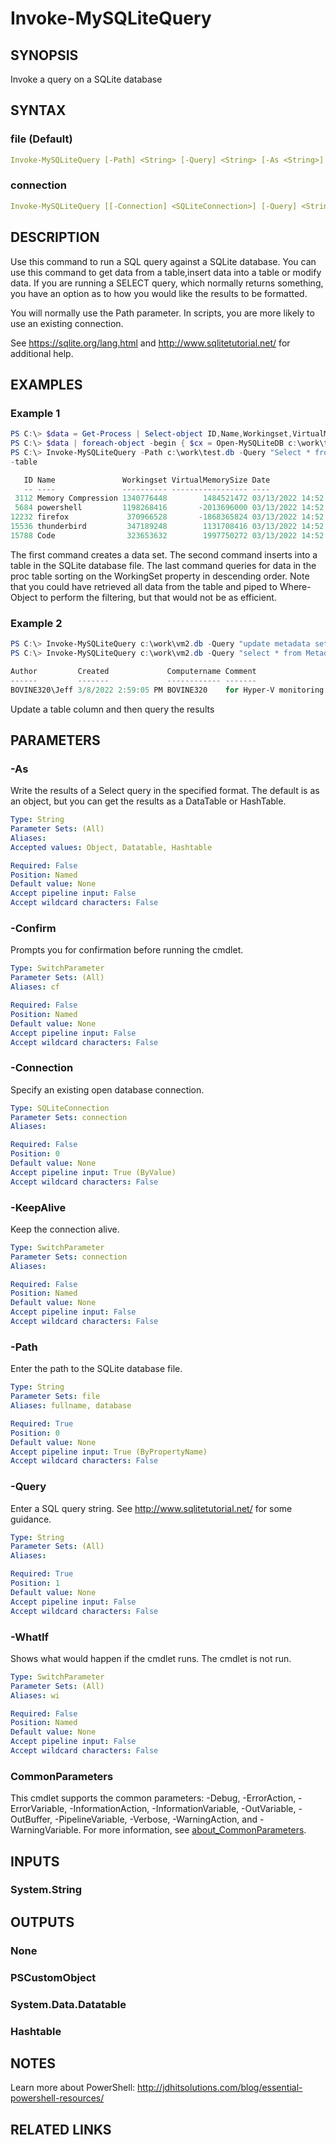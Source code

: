 ﻿---
external help file: MySQLite-help.xml
Module Name: mySQLite
online version: https://bit.ly/3B6YcOW
schema: 2.0.0
---

# Invoke-MySQLiteQuery

## SYNOPSIS

Invoke a query on a SQLite database

## SYNTAX

### file (Default)

```yaml
Invoke-MySQLiteQuery [-Path] <String> [-Query] <String> [-As <String>] [-WhatIf] [-Confirm] [<CommonParameters>]
```

### connection

```yaml
Invoke-MySQLiteQuery [[-Connection] <SQLiteConnection>] [-Query] <String> [-KeepAlive] [-As <String>] [-WhatIf] [-Confirm] [<CommonParameters>]
```

## DESCRIPTION

Use this command to run a SQL query against a SQLite database. You can use this command to get data from a table,insert data into a table or modify data. If you are running a SELECT query, which normally returns something, you have an option as to how you would like the results to be formatted.

You will normally use the Path parameter. In scripts, you are more likely to use an existing connection.

See https://sqlite.org/lang.html and http://www.sqlitetutorial.net/ for additional help.

## EXAMPLES

### Example 1

```powershell
PS C:\> $data = Get-Process | Select-object ID,Name,Workingset,VirtualMemorySize,@{Name="Date";Expression={Get-Date}}
PS C:\> $data | foreach-object -begin { $cx = Open-MySQLiteDB c:\work\test.db} -process { Invoke-MySQLiteQuery -connection $cx -keepalive -query "Insert into proc Values ('$($_.ID)','$($_.Name)','$($_.Workingset)','$($_.VirtualMemorySize)','$($_.Date)') "} -end { Close-MySQLiteDB $cx}
PS C:\> Invoke-MySQLiteQuery -Path c:\work\test.db -Query "Select * from proc Order by Workingset Desc Limit 5" | format
-table

   ID Name               Workingset VirtualMemorySize Date
   -- ----               ---------- ----------------- ----
 3112 Memory Compression 1340776448        1484521472 03/13/2022 14:52:14
 5684 powershell         1198268416       -2013696000 03/13/2022 14:52:14
12232 firefox             370966528       -1868365824 03/13/2022 14:52:14
15536 thunderbird         347189248        1131708416 03/13/2022 14:52:14
15788 Code                323653632        1997750272 03/13/2022 14:52:14
```

The first command creates a data set. The second command inserts into a table in the SQLite database file. The last command queries for data in the proc table sorting on the WorkingSet property in descending order. Note that you could have retrieved all data from the table and piped to Where-Object to perform the filtering, but that would not be as efficient.

### Example 2

```powershell
PS C:\> Invoke-MySQLiteQuery c:\work\vm2.db -Query "update metadata set Comment = 'for Hyper-V monitoring'"
PS C:\> Invoke-MySQLiteQuery c:\work\vm2.db -Query "select * from Metadata"

Author         Created             Computername Comment
------         -------             ------------ -------
BOVINE320\Jeff 3/8/2022 2:59:05 PM BOVINE320    for Hyper-V monitoring
```

Update a table column and then query the results

## PARAMETERS

### -As

Write the results of a Select query in the specified format. The default is as an object, but you can get the results as a DataTable or HashTable.

```yaml
Type: String
Parameter Sets: (All)
Aliases:
Accepted values: Object, Datatable, Hashtable

Required: False
Position: Named
Default value: None
Accept pipeline input: False
Accept wildcard characters: False
```

### -Confirm

Prompts you for confirmation before running the cmdlet.

```yaml
Type: SwitchParameter
Parameter Sets: (All)
Aliases: cf

Required: False
Position: Named
Default value: None
Accept pipeline input: False
Accept wildcard characters: False
```

### -Connection

Specify an existing open database connection.

```yaml
Type: SQLiteConnection
Parameter Sets: connection
Aliases:

Required: False
Position: 0
Default value: None
Accept pipeline input: True (ByValue)
Accept wildcard characters: False
```

### -KeepAlive

Keep the connection alive.

```yaml
Type: SwitchParameter
Parameter Sets: connection
Aliases:

Required: False
Position: Named
Default value: None
Accept pipeline input: False
Accept wildcard characters: False
```

### -Path

Enter the path to the SQLite database file.

```yaml
Type: String
Parameter Sets: file
Aliases: fullname, database

Required: True
Position: 0
Default value: None
Accept pipeline input: True (ByPropertyName)
Accept wildcard characters: False
```

### -Query

Enter a SQL query string. See http://www.sqlitetutorial.net/ for some guidance.

```yaml
Type: String
Parameter Sets: (All)
Aliases:

Required: True
Position: 1
Default value: None
Accept pipeline input: False
Accept wildcard characters: False
```

### -WhatIf

Shows what would happen if the cmdlet runs. The cmdlet is not run.

```yaml
Type: SwitchParameter
Parameter Sets: (All)
Aliases: wi

Required: False
Position: Named
Default value: None
Accept pipeline input: False
Accept wildcard characters: False
```

### CommonParameters

This cmdlet supports the common parameters: -Debug, -ErrorAction, -ErrorVariable, -InformationAction, -InformationVariable, -OutVariable, -OutBuffer, -PipelineVariable, -Verbose, -WarningAction, and -WarningVariable. For more information, see [about_CommonParameters](http://go.microsoft.com/fwlink/?LinkID=113216).

## INPUTS

### System.String

## OUTPUTS

### None

### PSCustomObject

### System.Data.Datatable

### Hashtable

## NOTES

Learn more about PowerShell: http://jdhitsolutions.com/blog/essential-powershell-resources/

## RELATED LINKS
